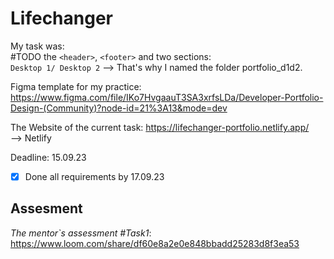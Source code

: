 # Lifechanger
My task was: <br> #TODO the `<header>`, `<footer>` and two sections: <br /> `Desktop 1/ Desktop 2`
--> That's why I named the folder portfolio_d1d2.

Figma template for my practice:
https://www.figma.com/file/IKo7HvgaauT3SA3xrfsLDa/Developer-Portfolio-Design-(Community)?node-id=21%3A13&mode=dev

The Website of the current task:
https://lifechanger-portfolio.netlify.app/
<br />
--> Netlify

Deadline: 15.09.23 <br />
- [x] Done all requirements by 17.09.23
## Assesment
_The mentor`s assessment #Task1_: https://www.loom.com/share/df60e8a2e0e848bbadd25283d8f3ea53
